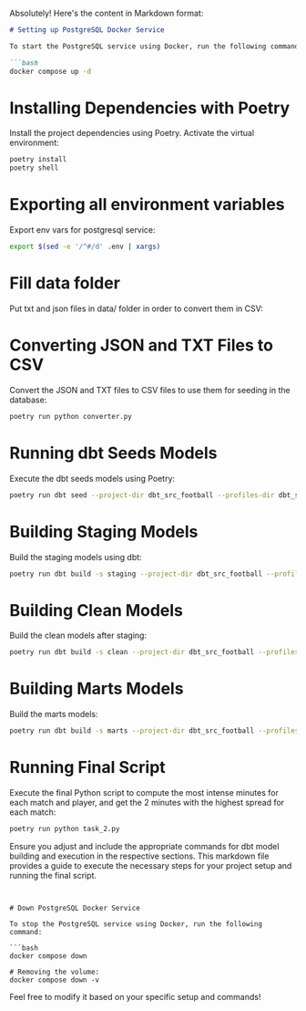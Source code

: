 Absolutely! Here's the content in Markdown format:

```markdown
# Setting up PostgreSQL Docker Service

To start the PostgreSQL service using Docker, run the following command:

```bash
docker compose up -d
```

# Installing Dependencies with Poetry

Install the project dependencies using Poetry. Activate the virtual environment:

```bash
poetry install
poetry shell
```

# Exporting all environment variables

Export env vars for postgresql service:

```bash
export $(sed -e '/^#/d' .env | xargs)
```

# Fill data folder

Put txt and json files in data/ folder in order to convert them in CSV:

# Converting JSON and TXT Files to CSV

Convert the JSON and TXT files to CSV files to use them for seeding in the database:

```bash
poetry run python converter.py
```

# Running dbt Seeds Models

Execute the dbt seeds models using Poetry:

```bash
poetry run dbt seed --project-dir dbt_src_football --profiles-dir dbt_src_football
```

# Building Staging Models

Build the staging models using dbt:

```bash
poetry run dbt build -s staging --project-dir dbt_src_football --profiles-dir dbt_src_football
```

# Building Clean Models

Build the clean models after staging:

```bash
poetry run dbt build -s clean --project-dir dbt_src_football --profiles-dir dbt_src_football
```

# Building Marts Models

Build the marts models:

```bash
poetry run dbt build -s marts --project-dir dbt_src_football --profiles-dir dbt_src_football
```

# Running Final Script

Execute the final Python script to compute the most intense minutes for each match and player, and get the 2 minutes with the highest spread for each match:

```bash
poetry run python task_2.py
```

Ensure you adjust and include the appropriate commands for dbt model building and execution in the respective sections. This markdown file provides a guide to execute the necessary steps for your project setup and running the final script.
```


# Down PostgreSQL Docker Service

To stop the PostgreSQL service using Docker, run the following command:

```bash
docker compose down

# Removing the volume: 
docker compose down -v
```

Feel free to modify it based on your specific setup and commands!
